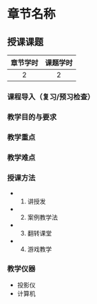 # 章节名称

## 授课课题

|章节学时|课题学时|
|:--:|:--:|
|2|2|

### 课程导入（复习/预习检查）

### 教学目的与要求


### 教学重点

### 教学难点

### 授课方法

- 1. 讲授发
- 2. 案例教学法
- 3. 翻转课堂
- 4. 游戏教学

### 教学仪器

* 投影仪
* 计算机